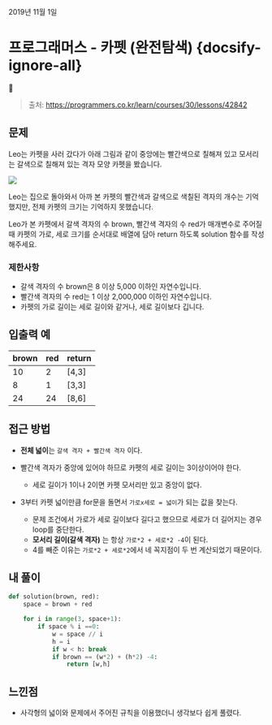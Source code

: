 
2019년 11월 1일

# 프로그래머스 - 카펫 (완전탐색) {docsify-ignore-all}

> 출처: https://programmers.co.kr/learn/courses/30/lessons/42842

## 문제

Leo는 카펫을 사러 갔다가 아래 그림과 같이 중앙에는 빨간색으로 칠해져 있고 모서리는 갈색으로 칠해져 있는 격자 모양 카펫을 봤습니다.

![](https://images.velog.io/post-images/sonypark/ff608a20-fc9e-11e9-8e4b-3708ac6a0465/image.png)

Leo는 집으로 돌아와서 아까 본 카펫의 빨간색과 갈색으로 색칠된 격자의 개수는 기억했지만, 전체 카펫의 크기는 기억하지 못했습니다.

Leo가 본 카펫에서 갈색 격자의 수 brown, 빨간색 격자의 수 red가 매개변수로 주어질 때 카펫의 가로, 세로 크기를 순서대로 배열에 담아 return 하도록 solution 함수를 작성해주세요.

###  제한사항

- 갈색 격자의 수 brown은 8 이상 5,000 이하인 자연수입니다.
- 빨간색 격자의 수 red는 1 이상 2,000,000 이하인 자연수입니다.
- 카펫의 가로 길이는 세로 길이와 같거나, 세로 길이보다 깁니다.

## 입출력 예

| brown | red | return |
|-------|-----|--------|
| 10    | 2   | [4,3]  |
| 8     | 1   | [3,3]  |
| 24    | 24  | [8,6]  |

## 접근 방법

- **전체 넓이**는 `갈색 격자 + 빨간색 격자` 이다.

- 빨간색 격자가 중앙에 있어야 하므로 카펫의 세로 길이는 3이상이어야 한다.
    - 세로 길이가 1이나 2이면 카펫 모서리만 있고 중앙이 없다.

- 3부터 카펫 넓이만큼 for문을 돌면서 `가로x세로 = 넓이`가 되는 값을 찾는다.
    - 문제 조건에서 가로가 세로 길이보다 길다고 했으므로 세로가 더 길어지는 경우 loop를 중단한다.
    - **모서리 길이(갈색 격자)** 는 항상 `가로*2 + 세로*2 -4`이 된다.
    - 4를 빼준 이유는 `가로*2 + 세로*2`에서 네 꼭지점이 두 번 계산되었기 때문이다.

## 내 풀이

```python
def solution(brown, red):
    space = brown + red

    for i in range(3, space+1):
        if space % i ==0:
            w = space // i
            h = i
            if w < h: break
            if brown == (w*2) + (h*2) -4:
                return [w,h]
```

## 느낀점

- 사각형의 넓이와 문제에서 주어진 규칙을 이용했더니 생각보다 쉽게 풀렸다.